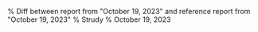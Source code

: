 % Diff between report from "October 19, 2023" and reference report from "October 19, 2023"
% Strudy
% October 19, 2023


